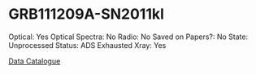 # GRB111209A-SN2011kl

Optical: Yes
Optical Spectra: No
Radio: No
Saved on Papers?: No
State: Unprocessed
Status: ADS Exhausted
Xray: Yes

[Data Catalogue](GRB111209A-SN2011kl%2018796298e35543f38d36217f06ba57c6/Data%20Catalogue%20796230528beb480fb213e22bf73952e8.md)